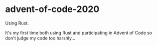 # advent-of-code-2020

Using Rust.

It's my first time both using Rust and participating in Advent of Code so don't judge my code too harshly...
